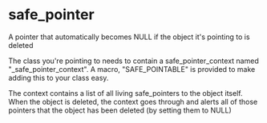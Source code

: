 # safe_pointer
A pointer that automatically becomes NULL if the object it's pointing to is deleted

The class you're pointing to needs to contain a safe_pointer_context named "_safe_pointer_context". A macro, "SAFE_POINTABLE" is provided to make adding this to your class easy.

The context contains a list of all living safe_pointers to the object itself. When the object is deleted, the context goes through and alerts all of those pointers that the object has been deleted (by setting them to NULL)


